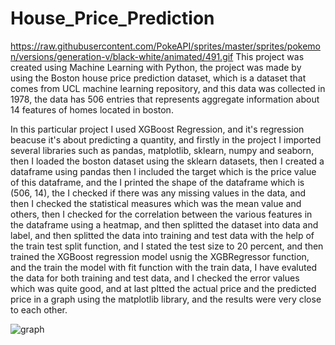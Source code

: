 # House_Price_Prediction
https://raw.githubusercontent.com/PokeAPI/sprites/master/sprites/pokemon/versions/generation-v/black-white/animated/491.gif
This project was created using Machine Learning with Python, the project was made by using the
Boston house price prediction dataset, which is a dataset that comes from UCL machine learning
repository, and this data was collected in 1978, the data has 506 entries that represents aggregate
information about 14 features of homes located in boston.

In this particular project I used XGBoost Regression, and it's regression beacuse
it's about predicting a quantity, and firstly in the project I imported several 
libraries such as pandas, matplotlib, sklearn, numpy and seaborn, then I loaded the
boston dataset using the sklearn datasets, then I created a dataframe using pandas 
then I included the target which is the price value of this dataframe, and the I printed the
shape of the dataframe which is (506, 14), the I checked if there was any missing 
values in the data, and then I checked the statistical measures which was the mean value and 
others, then I checked for the correlation between the various features in the dataframe 
using a heatmap, and then splitted the dataset into data and label, and then splitted
the data into training and test data with the help of the train test split function,
and I stated the test size to 20 percent, and then trained the XGBoost regression
model usnig the XGBRegressor function, and the train the model with fit function
with the train data, I have evaluted the data for both training and test data, and I
checked the error values which was quite good, and at last pltted the actual price
and the predicted price in a graph using the matplotlib library, and the results were very 
close to each other.

![graph](https://user-images.githubusercontent.com/74671857/140745563-16e8d9d4-72c2-4576-ad58-d0f49a0806ca.JPG)
